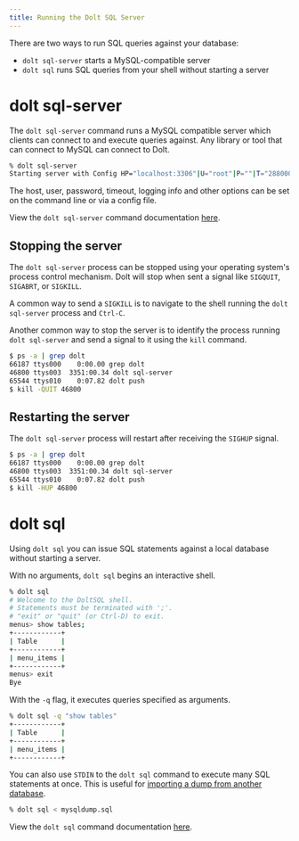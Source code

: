 ```yaml
---
title: Running the Dolt SQL Server
---
```


There are two ways to run SQL queries against your database:

- `dolt sql-server` starts a MySQL-compatible server
- `dolt sql` runs SQL queries from your shell without starting a server

# dolt sql-server

The `dolt sql-server` command runs a MySQL compatible server which
clients can connect to and execute queries against. Any library or tool
that can connect to MySQL can connect to Dolt.

```bash
% dolt sql-server
Starting server with Config HP="localhost:3306"|U="root"|P=""|T="28800000"|R="false"|L="info"
```

The host, user, password, timeout, logging info and other options can
be set on the command line or via a config file.

View the `dolt sql-server` command documentation
[here](../../cli/cli.md#dolt-sql-server).

## Stopping the server

The `dolt sql-server` process can be stopped using your operating system's process control mechanism. Dolt will stop when sent a signal like `SIGQUIT`, `SIGABRT`, or `SIGKILL`.

A common way to send a `SIGKILL` is to navigate to the shell running the `dolt sql-server` process and `Ctrl-C`.

Another common way to stop the server is to identify the process running `dolt sql-server` and send a signal to it using the `kill` command. 

```sh
$ ps -a | grep dolt
66187 ttys000    0:00.00 grep dolt
46800 ttys003  3351:00.34 dolt sql-server
65544 ttys010    0:07.82 dolt push
$ kill -QUIT 46800
```

## Restarting the server

The `dolt sql-server` process will restart after receiving the `SIGHUP` signal.

```sh
$ ps -a | grep dolt
66187 ttys000    0:00.00 grep dolt
46800 ttys003  3351:00.34 dolt sql-server
65544 ttys010    0:07.82 dolt push
$ kill -HUP 46800
```

# dolt sql

Using `dolt sql` you can issue SQL statements against a local database
without starting a server.

With no arguments, `dolt sql` begins an interactive shell.

```bash
% dolt sql
# Welcome to the DoltSQL shell.
# Statements must be terminated with ';'.
# "exit" or "quit" (or Ctrl-D) to exit.
menus> show tables;
+------------+
| Table      |
+------------+
| menu_items |
+------------+
menus> exit
Bye
```

With the `-q` flag, it executes queries specified as arguments.

```bash
% dolt sql -q "show tables"
+------------+
| Table      |
+------------+
| menu_items |
+------------+
```

You can also use `STDIN` to the `dolt sql` command to execute many SQL
statements at once. This is useful for [importing a dump from another database](../../../guides/import.md#mysql-databases).

```bash
% dolt sql < mysqldump.sql
```

View the `dolt sql` command documentation [here](../../cli/cli.md#dolt-sql).
